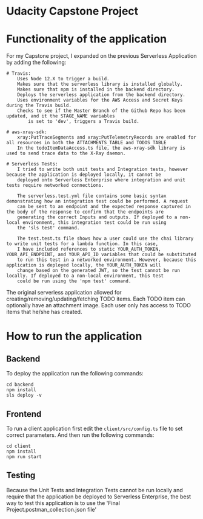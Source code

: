 # Udacity Capstone Project


# Functionality of the application

For my Capstone project, I expanded on the previous Serverless Application by adding the following:

	# Travis:
		Uses Node 12.X to trigger a build.
		Makes sure that the serverless library is installed globally.
		Makes sure that npm is installed in the backend directory.
		Deploys the serverless application from the backend directory.
		Uses environment variables for the AWS Access and Secret Keys during the Travis build.
		Checks to see if the Master Branch of the Github Repo has been updated, and it the STAGE_NAME variables 
			is set to 'dev', triggers a Travis build.
		
	# aws-xray-sdk:
		xray:PutTraceSegments and xray:PutTelemetryRecords are enabled for all resources in both the ATTACHMENTS_TABLE and TODOS_TABLE
		In the todoItemDataAccess.ts file, the aws-xray-sdk library is used to send trace data to the X-Ray daemon.
		
	# Serverless Tests:
		I tried to write both unit tests and Integration tests, however because the application is deployed locally, it cannot be 
		deployed onto Serverless Enterprise where integration and unit tests require networked connections. 
		
		The serverless.test.yml file contains some basic syntax demonstrating how an integration test could be performed. A request 
		can be sent to an endpoint and the expected response captured in the body of the response to confirm that the endpoints are
		generating the correct Inputs and outputs. If deployed to a non-local environment, this integration test could be run using
		the 'sls test' command. 
		
		The test.test.ts file shows how a user could use the chai library to write unit tests for a lambda function. In this case, 
		I have included references to static YOUR_AUTH_TOKEN, YOUR_API_ENDPOINT, and YOUR_API_ID variables that could be substituted
		to run this test in a networked environment. However, because this application is deployed locally, the YOUR_AUTH_TOKEN will
		change based on the generated JWT, so the test cannot be run locally. If deployed to a non-local environment, this test
		could be run using the 'npm test' command. 
	
The original serverless application allowed for creating/removing/updating/fetching TODO items. Each TODO item can optionally have an attachment image. Each user only has access to TODO items that he/she has created.



# How to run the application

## Backend

To deploy the application run the following commands:

```
cd backend
npm install
sls deploy -v
```

## Frontend

To run a client application first edit the `client/src/config.ts` file to set correct parameters. And then run the following commands:

```
cd client
npm install
npm run start
```

## Testing

Because the Unit Tests and Integration Tests cannot be run locally and require that the application be deployed to Serverless Enterprise, 
the best way to test this application is to use the 'Final Project.postman_collection.json file'

